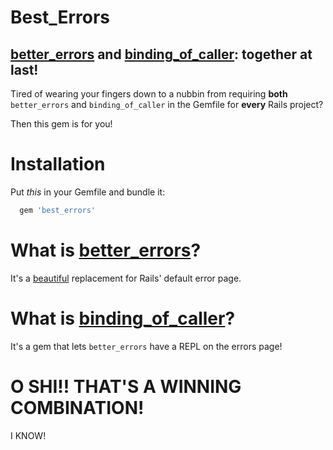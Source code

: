 # Best_Errors

## [better_errors](https://github.com/charliesome/better_errors) and [binding_of_caller](https://github.com/banister/binding_of_caller): together at last!

Tired of wearing your fingers down to a nubbin from requiring **both** `better_errors` and `binding_of_caller` in the Gemfile for **every** Rails project?

Then this gem is for you!

# Installation

Put *this* in your Gemfile and bundle it:

```ruby
  gem 'best_errors'
```

# What is [better_errors](https://github.com/charliesome/better_errors)?

It's a [beautiful](https://i.imgur.com/6zBGAAb.png) replacement for Rails' default error page.

# What is [binding_of_caller](https://github.com/banister/binding_of_caller)?

It's a gem that lets `better_errors` have a REPL on the errors page!

# O SHI!! THAT'S A WINNING COMBINATION!

I KNOW!
